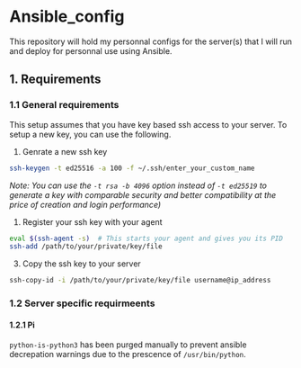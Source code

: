 # Ansible_config

This repository will hold my personnal configs for the server(s) that I will run and deploy for personnal use using Ansible.

## 1. Requirements

### 1.1 General requirements

This setup assumes that you have key based ssh access to your server.
To setup a new key, you can use the following.

1. Genrate a new ssh key

```bash
ssh-keygen -t ed25516 -a 100 -f ~/.ssh/enter_your_custom_name
```

*Note: You can use the ```-t rsa -b 4096``` option instead of ```-t ed25519``` to generate a key with comparable security and better compatibility at the price of creation and login performance)*

1. Register your ssh key with your agent

```bash
eval $(ssh-agent -s)  # This starts your agent and gives you its PID
ssh-add /path/to/your/private/key/file
```

3. Copy the ssh key to your server

```bash
ssh-copy-id -i /path/to/your/private/key/file username@ip_address
```

### 1.2 Server specific requirmeents

#### 1.2.1 Pi

```python-is-python3``` has been purged manually to prevent ansible decrepation warnings due to the prescence of ```/usr/bin/python```.
